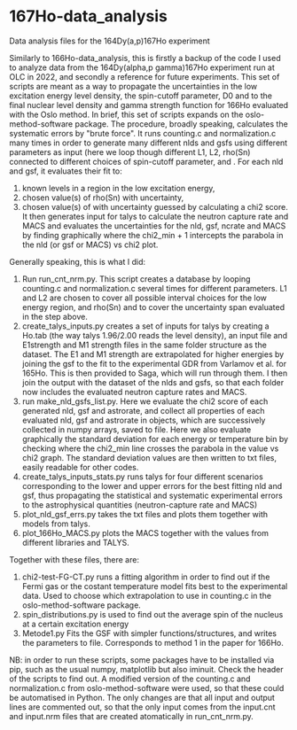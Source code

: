 # 167Ho-data_analysis
Data analysis files for the 164Dy(a,p)167Ho experiment

Similarly to 166Ho-data_analysis, this is firstly a backup of the code I used to analyze data from the 164Dy(alpha,p gamma)167Ho experiment run at OLC in 2022, and secondly a reference for future experiments. This set of scripts are meant as a way to propagate the uncertainties in the low excitation energy level density, the spin-cutoff parameter, D0 and <Gg> to the final nuclear level density and gamma strength function for 166Ho evaluated with the Oslo method. In brief, this set of scripts expands on the oslo-method-software package.
The procedure, broadly speaking, calculates the systematic errors by "brute force". It runs counting.c and normalization.c many times in order to generate many different nlds and gsfs using different parameters as input (here we loop though different L1, L2, rho(Sn) connected to different choices of spin-cutoff parameter, and <Gg>.
For each nld and gsf, it evaluates their fit to:
1) known levels in a region in the low excitation energy, 
2) chosen value(s) of rho(Sn) with uncertainty, 
3) chosen value(s) of <Gg> with uncertainty guessed by calculating a chi2 score.
It then generates input for talys to calculate the neutron capture rate and MACS and evaluates the uncertainties for the nld, gsf, ncrate and MACS by finding graphically where the chi2_min + 1 intercepts the parabola in the nld (or gsf or MACS) vs chi2 plot.

Generally speaking, this is what I did:
1) Run run_cnt_nrm.py. This script creates a database by looping counting.c and normalization.c several times for different parameters. L1 and L2 are chosen to cover all possible interval choices for the low energy region, and rho(Sn) and to cover the uncertainty span evaluated in the step above.
2) create_talys_inputs.py creates a set of inputs for talys by creating a Ho.tab (the way talys 1.96/2.00 reads the level density), an input file and E1strength and M1 strength files in the same folder structure as the dataset. The E1 and M1 strength are extrapolated for higher energies by joining the gsf to the fit to the experimental GDR from Varlamov et al. for 165Ho. This is then provided to Saga, which will run through them. I then join the output with the dataset of the nlds and gsfs, so that each folder now includes the evaluated neutron capture rates and MACS.
3) run make_nld_gsfs_list.py. Here we evaluate the chi2 score of each generated nld, gsf and astrorate, and collect all properties of each evaluated nld, gsf and astrorate in objects, which are successively collected in numpy arrays, saved to file. Here we also evaluate graphically the standard deviation for each energy or temperature bin by checking where the chi2_min line crosses the parabola in the value vs chi2 graph. The standard deviation values are then written to txt files, easily readable for other codes.
4) create_talys_inputs_stats.py runs talys for four different scenarios corresponding to the lower and upper errors for the best fitting nld and gsf, thus propagating the statistical and systematic experimental errors to the astrophysical quantities (neutron-capture rate and MACS)
5) plot_nld_gsf_errs.py takes the txt files and plots them together with models from talys.
6) plot_166Ho_MACS.py plots the MACS together with the values from different libraries and TALYS.

Together with these files, there are:
1) chi2-test-FG-CT.py runs a fitting algorithm in order to find out if the Fermi gas or the costant temperature model fits best to the experimental data. Used to choose which extrapolation to use in counting.c in the oslo-method-software package.
2) spin_distributions.py is used to find out the average spin of the nucleus at a certain excitation energy
3) Metode1.py Fits the GSF with simpler functions/structures, and writes the parameters to file. Corresponds to method 1 in the paper for 166Ho.

NB: in order to run these scripts, some packages have to be installed via pip, such as the usual numpy, matplotlib but also iminuit. Check the header of the scripts to find out.
A modified version of the counting.c and normalization.c from oslo-method-software were used, so that these could be automatised in Python. The only changes are that all input and output lines are commented out, so that the only input comes from the input.cnt and input.nrm files that are created atomatically in run_cnt_nrm.py.
